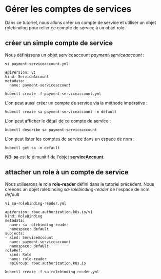 # Gérer les comptes de services

Dans ce tutoriel, nous allons créer un compte de service et utiliser un objet rolebinding pour relier ce compte de service à un objet role.

## créer un simple compte de service
Nous définissons un objet serviceaccount *payment-serviceaccount* :
```
vi payment-serviceaccount.yml
```

```
apiVersion: v1
kind: ServiceAccount
metadata:
  name: payment-serviceaccount
```

```
kubectl create -f payment-serviceaccount.yml
```

L'on peut aussi créer un compte de service via la méthode impérative :
```
kubectl create sa payment-serviceaccount -n default
```

L'on peut afficher le détail de ce compte de service :
```
kubectl describe sa payment-serviceaccount
```

L'on peut lister les comptes de service dans un espace de nom :
```
kubectl get sa -n default
```

NB: **sa** est le dimunitif de l'objet **serviceAccount**.<br>

## attacher un role à un compte de service
Nous utiliserons le role **role-reader** défini dans le tutoriel précédent.
Nous créeons un objet rolebinding *sa-rolebinding-reader* de l'espace de nom *default*
```
vi sa-rolebinding-reader.yml
```

```
apiVersion: rbac.authorization.k8s.io/v1
kind: RoleBinding
metadata:
  name: sa-rolebinding-reader
  namespace: default
subjects:
- kind: ServiceAccount
  name: payment-serviceaccount
  namespace: default
roleRef:
  kind: Role
  name: role-reader
  apiGroup: rbac.authorization.k8s.io
```

```
kubectl create -f sa-rolebinding-reader.yml
```